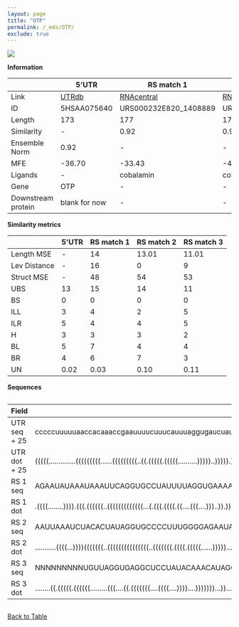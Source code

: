 ```yaml
---
layout: page
title: "OTP"
permalink: /_mds/OTP/
exclude: true
---
```




![](../../alns_9.28.22/aln_5HSAA075640_0.944.png?raw=true)


**Information**

| | 5'UTR       | RS match 1   | RS match 2  | RS match 3 |
| ---- | ----------- | ----------- | ----------- | ----------- |
| Link | <a href="http://utrdb.ba.itb.cnr.it/getutr/5HSAA075640/1" target="_blank" rel="noopener noreferrer">UTRdb</a>   | <a href="https://rnacentral.org/rna/URS000232E820/1408889" target="_blank" rel="noopener noreferrer">RNAcentral</a>     |<a href="https://rnacentral.org/rna/URS000232694B/1424294" target="_blank" rel="noopener noreferrer">RNAcentral</a>  | <a href="https://rnacentral.org/rna/URS0000D7DC93/1834178" target="_blank" rel="noopener noreferrer">RNAcentral</a>   |
| ID | 5HSAA075640     | URS000232E820_1408889     | URS000232694B_1424294     | URS0000D7DC93_1834178     |
| Length | 173     |  177    | 173   |  170    |
| Similarity | - | 0.92 | 0.95 | 0.93 |
| Ensemble Norm | 0.92 | - | - | - |
| MFE | -36.70 | -33.43 | -49.22 | -36.93 |
| Ligands | - | cobalamin | cobalamin | Mg2+ |
| Gene | OTP | - | - | - |
| Downstream protein | blank for now    |    -    | -  | - |


**Similarity metrics**

| | 5'UTR       | RS match 1   | RS match 2  | RS match 3 |
| ---- | ----------- | ----------- | ----------- | ----------- |
| Length MSE | - | 14 | 13.01 | 11.01 |
| Lev Distance | - | 16 | 0 | 9 |
| Struct MSE | - | 48 | 54 | 53 |
| UBS| 13 | 15 | 14 | 11 |
| BS | 0 | 0 | 0 | 0 |
| ILL | 3 | 4 | 2 | 5 |
| ILR | 5 | 4 | 4 | 5 |
| H | 3 | 3 | 3 | 2 |
| BL | 5 | 7 | 4 | 4 |
| BR | 4 | 6 | 7 | 3 |
| UN | 0.02 | 0.03 | 0.10 | 0.11 |

**Sequences**


<div style="overflow-x:auto;">

<table>
<colgroup>
<col width="30%" />
<col width="70%" />
</colgroup>
<thead>
<tr class="header">
<th>Field</th>
<th>Description</th>
</tr>
</thead>
<tbody>
<tr>
<td markdown="span">UTR seq + 25 </td>
<td markdown="span"> cccccuuuuuaaccacaaaccgaauuuucuuucauuuaggugaucuauauauaucuauaucguauagcuuauagcuuauaucuauuuuaaauaacuuaaagccgcuaaaauuugggggggaacagcuuucgcccuggagcggugcgcgATGCTGTCTCATGCCGACCTCCTGG </td>
</tr>
<tr>
<td markdown="span">UTR dot + 25  </td>
<td markdown="span"> (((((..............(((((((((......(((((((((..((.(((((.(((((..........)))))..))))).))..)).....)))))))......))))))))))))))....((....))((.(((((((((.(.(((...))).).)))))..)))).))
</td>
</tr>


<tr>
<td markdown="span">RS 1 seq </td>
<td markdown="span"> AGAAUAUAAAUAAAUUCAGGUGCCUAUUUUAGGUGAAAAGGGAAUAUGGUUAAAAUCCAUAACAGCCCCCGCUACUGUAUUUGAAGACGAAUCUUUUUUAUGCCACCUUGAUAGGGGAAGGCCAGAAGACAAGGAUGAAUCAUAAGUCAGGAGACCUGCCUGGUGUUAUUUUGUUUA
</td>
</tr>


<tr>
<td markdown="span">RS 1 dot </td>
<td markdown="span"> .((((........)))).(((.((((((..(((((((((((((...(.(((.((((.((....(((....)))..)).))))...))).).))))))))....))))).)))))).....)))...((((((.(((((..(((.((.((((...)))).)).)))))))))))))).
</td>
</tr>


<tr>
<td markdown="span">RS 2 seq </td>
<td markdown="span"> AAUUAAAUCUACACUAUAGGUGCCCCUUUGGGGAGAAUAGGGAAUGAAGUGAAAUGCUUCAGCGGUCCCACCACUGUAAAGAGGAGUUUUGCACAUUUAACCACUGGUUUUCCGGGAAGGGGUGUAAAACGUUGAAUCUGAGCCAGGAGACCUGCCUAUAGAAAUCUAGCGUC
</td>
</tr>


<tr>
<td markdown="span">RS 2 dot </td>
<td markdown="span"> ...........((((...))))(((((((..(((((((((((((((..(((((((.((((.(((((......)))))...)))).))))))).))))...)).))).))))))..)))))))......(((((((.((((((.((((...)))).)).))))..)).))))).
</td>
</tr>


<tr>
<td markdown="span">RS 3 seq </td>
<td markdown="span"> NNNNNNNNNUGUUAGGUGAGGCUCCUAUACAAACAUAGGCUACUGCCCAAAAAUGUCGAGAGACGCCAAUGGGUAGAACAGGAAUUGUCGAAUACAAGGCUUUUCUUAAGGUAGCUAAGAUGUUUGUCUUUACGUUGUAUAGUGCCAAAACUCAACGAUUAGAUCGACUA
</td>
</tr>


<tr>
<td markdown="span">RS 3 dot </td>
<td markdown="span"> ........((.(((((.((((((.........(((....((.(((((((....((((....))))....)))))))...))....))).........)))))).))))).)).........(((.((((...(((((...(((......))))))))...)))).)))..
</td>
</tr>

</tbody>
</table>


</div>


[Back to Table](../../display)
